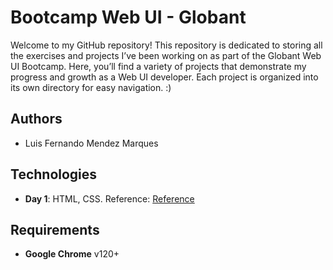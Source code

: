 
# Bootcamp Web UI - Globant

Welcome to my GitHub repository! This repository is dedicated to storing all the exercises and projects I’ve been working on as part of the Globant Web UI Bootcamp. Here, you’ll find a variety of projects that demonstrate my progress and growth as a Web UI developer. Each project is organized into its own directory for easy navigation. :)


## Authors

- Luis Fernando Mendez Marques


## Technologies

- **Day 1**: HTML, CSS. Reference: [Reference](https://medium.com/@davifsroberto/5-microfrontend-pratices-84d843958754)


## Requirements
- **Google Chrome** v120+
